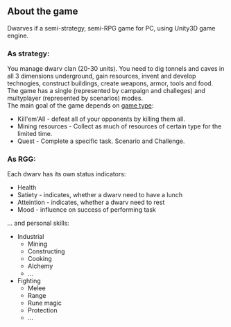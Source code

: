 ## About the game

Dwarves if a semi-strategy, semi-RPG game for PC, using Unity3D game engine. 
### As strategy:  
You manage dwarv clan (20-30 units). You need to dig tonnels and caves in all 3 dimensions underground, gain resources, invent and develop technogies, construct buildings, create weapons, armor, tools and food.  
The game has a single (represented by campaign and challeges) and multyplayer (represented by scenarios) modes.  
The main goal of the game depends on [game type](https://github.com/Gibbrich/dwarves/wiki/Dictionary#game-type-):  
* Kill'em'All - defeat all of your opponents by killing them all.
* Mining resources - Collect as much of resources of certain type for the limited time. 
* Quest - Complete a specific task. Scenario and Challenge.

### As RGG:  
Each dwarv has its own status indicators:
* Health
* Satiety - indicates, whether a dwarv need to have a lunch
* Atteintion - indicates, whether a dwarv need to rest
* Mood - influence on success of performing task

... and personal skills:
* Industrial
    * Mining
    * Constructing
    * Cooking
    * Alchemy
    * ...
* Fighting
    * Melee
    * Range
    * Rune magic
    * Protection
    * ...
